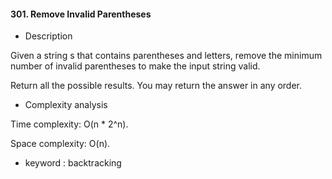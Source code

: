 #### 301. Remove Invalid Parentheses

* Description

Given a string s that contains parentheses and letters, remove the minimum number of invalid parentheses to make the input string valid.

Return all the possible results. You may return the answer in any order.

* Complexity analysis

Time complexity: O(n * 2^n).

Space complexity: O(n).

* keyword : backtracking